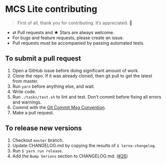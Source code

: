 # MCS Lite contributing

> First of all, thank you for contributing. It’s appreciated. 🙌

* ⇄ Pull requests and ★ Stars are always welcome.
* For bugs and feature requests, please create an issue.
* Pull requests must be accompanied by passing automated tests.

## To submit a pull request

1. Open a GitHub issue before doing significant amount of work.
2. Clone the repo. If it was already cloned, then git pull to get the latest from master.
4. Run `yarn` before anything else, and wait.
5. Write code.
6. Run `./tasks/test.sh` to lint and test. Don’t commit before fixing all errors and warnings.
7. Commit with the [Git Commit Msg Convention](http://karma-runner.github.io/1.0/dev/git-commit-msg.html).
8. Make a pull request.


## To release new versions

1. Checkout `master` branch.
2. Update CHANGELOG.md by copying the results of `$ lerna-changelog`.
3. Run `$ yarn run release`.
4. Add the `Bump Verions` section to CHANGELOG.md. ([#26](https://github.com/lerna/lerna-changelog/issues/26))
